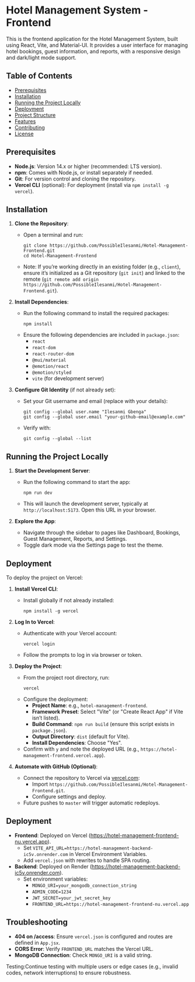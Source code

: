# Hotel Management System - Frontend

This is the frontend application for the Hotel Management System, built using React, Vite, and Material-UI. It provides a user interface for managing hotel bookings, guest information, and reports, with a responsive design and dark/light mode support.

## Table of Contents
- [Prerequisites](#prerequisites)
- [Installation](#installation)
- [Running the Project Locally](#running-the-project-locally)
- [Deployment](#deployment)
- [Project Structure](#project-structure)
- [Features](#features)
- [Contributing](#contributing)
- [License](#license)

## Prerequisites
- **Node.js**: Version 14.x or higher (recommended: LTS version).
- **npm**: Comes with Node.js, or install separately if needed.
- **Git**: For version control and cloning the repository.
- **Vercel CLI** (optional): For deployment (install via `npm install -g vercel`).

## Installation
1. **Clone the Repository**:
   - Open a terminal and run:
     ```
     git clone https://github.com/PossibleIlesanmi/Hotel-Management-Frontend.git
     cd Hotel-Management-Frontend
     ```
   - Note: If you’re working directly in an existing folder (e.g., `client`), ensure it’s initialized as a Git repository (`git init`) and linked to the remote (`git remote add origin https://github.com/PossibleIlesanmi/Hotel-Management-Frontend.git`).

2. **Install Dependencies**:
   - Run the following command to install the required packages:
     ```
     npm install
     ```
   - Ensure the following dependencies are included in `package.json`:
     - `react`
     - `react-dom`
     - `react-router-dom`
     - `@mui/material`
     - `@emotion/react`
     - `@emotion/styled`
     - `vite` (for development server)

3. **Configure Git Identity** (if not already set):
   - Set your Git username and email (replace with your details):
     ```
     git config --global user.name "Ilesanmi Gbenga"
     git config --global user.email "your-github-email@example.com"
     ```
   - Verify with:
     ```
     git config --global --list
     ```

## Running the Project Locally
1. **Start the Development Server**:
   - Run the following command to start the app:
     ```
     npm run dev
     ```
   - This will launch the development server, typically at `http://localhost:5173`. Open this URL in your browser.

2. **Explore the App**:
   - Navigate through the sidebar to pages like Dashboard, Bookings, Guest Management, Reports, and Settings.
   - Toggle dark mode via the Settings page to test the theme.

## Deployment
To deploy the project on Vercel:

1. **Install Vercel CLI**:
   - Install globally if not already installed:
     ```
     npm install -g vercel
     ```

2. **Log In to Vercel**:
   - Authenticate with your Vercel account:
     ```
     vercel login
     ```
   - Follow the prompts to log in via browser or token.

3. **Deploy the Project**:
   - From the project root directory, run:
     ```
     vercel
     ```
   - Configure the deployment:
     - **Project Name**: e.g., `hotel-management-frontend`.
     - **Framework Preset**: Select "Vite" (or "Create React App" if Vite isn’t listed).
     - **Build Command**: `npm run build` (ensure this script exists in `package.json`).
     - **Output Directory**: `dist` (default for Vite).
     - **Install Dependencies**: Choose "Yes".
   - Confirm with `y` and note the deployed URL (e.g., `https://hotel-management-frontend.vercel.app`).

4. **Automate with GitHub (Optional)**:
   - Connect the repository to Vercel via [vercel.com](https://vercel.com):
     - Import `https://github.com/PossibleIlesanmi/Hotel-Management-Frontend.git`.
     - Configure settings and deploy.
   - Future pushes to `master` will trigger automatic redeploys.

## Deployment
- **Frontend**: Deployed on Vercel (https://hotel-management-frontend-nu.vercel.app).
  - Set `VITE_API_URL=https://hotel-management-backend-ic5v.onrender.com` in Vercel Environment Variables.
  - Add `vercel.json` with rewrites to handle SPA routing.
- **Backend**: Deployed on Render (https://hotel-management-backend-ic5v.onrender.com).
  - Set environment variables:
    - `MONGO_URI=your_mongodb_connection_string`
    - `ADMIN_CODE=1234`
    - `JWT_SECRET=your_jwt_secret_key`
    - `FRONTEND_URL=https://hotel-management-frontend-nu.vercel.app`

## Troubleshooting
- **404 on /access**: Ensure `vercel.json` is configured and routes are defined in `App.jsx`.
- **CORS Error**: Verify `FRONTEND_URL` matches the Vercel URL.
- **MongoDB Connection**: Check `MONGO_URI` is a valid string.

Testing:Continue testing with multiple users or edge cases (e.g., invalid codes, network interruptions) to ensure robustness.


